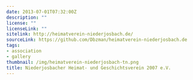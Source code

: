 ```yaml
---
date: 2013-07-01T07:32:00Z
description: ""
license: ""
licenseLink: ""
sitelink: http://heimatverein-niederjosbach.de/
sourceLink: https://github.com/Dbzman/heimatverein-niederjosbach.de
tags:
- association
- gallery
thumbnail: /img/heimatverein-niederjosbach-tn.png
title: Niederjosbacher Heimat- und Geschichtsverein 2007 e.V.
---
```


